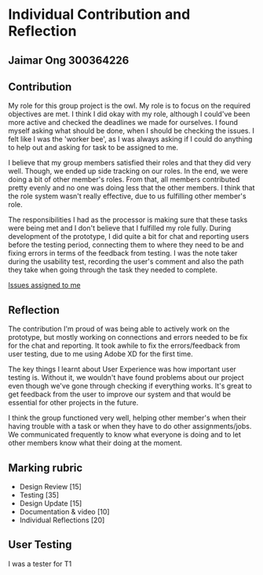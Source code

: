 # Individual Contribution and Reflection

## Jaimar Ong 300364226

## Contribution
My role for this group project is the owl. My role is to focus on the required objectives are met. I think I did okay with my role, although I could've been more active and checked the deadlines we made for ourselves.
I found myself asking what should be done, when I should be checking the issues. I felt like I was the 'worker bee', as I was always asking if I could do anything to help out and asking for task to be assigned to me.

I believe that my group members satisfied their roles and that they did very well. Though, we ended up side tracking on our roles. In the end, we were doing a bit of other member's roles. From that, all members contributed pretty evenly and no one was doing less that the other members.
I think that the role system wasn't really effective, due to us fulfilling other member's role.

The responsibilities I had as the processor is making sure that these tasks were being met and I don't believe that I fulfilled my role fully. During development of the prototype, I did quite a bit for chat and reporting users before the testing period, connecting them to where they need to be and fixing errors in terms of the feedback from testing. I was the note taker during the usability test, recording the user's comment and also the path they take when going through the task they needed to complete.

[Issues assigned to me](https://gitlab.ecs.vuw.ac.nz/dashboard/issues?scope=all&utf8=%E2%9C%93&state=all&assignee_username=ongjaim)

## Reflection
The contribution I'm proud of was being able to actively work on the prototype, but mostly working on connections and errors needed to be fix for the chat and reporting. It took awhile to fix the errors/feedback from user testing, due to me using Adobe XD for the first time.

The key things I learnt about User Experience was how important user testing is. Without it, we wouldn't have found problems about our project even though we've gone through checking if everything works. It's great to get feedback from the user to improve our system and that would be essential for other projects in the future.

I think the group functioned very well, helping other member's when their having trouble with a task or when they have to do other assignments/jobs. We communicated frequently to know what everyone is doing and to let other members know what their doing at the moment.

## Marking rubric

* Design Review [15]
* Testing [35]
* Design Update [15]
* Documentation & video [10]
* Individual Reflections [20]

## User Testing

I was a tester for T1